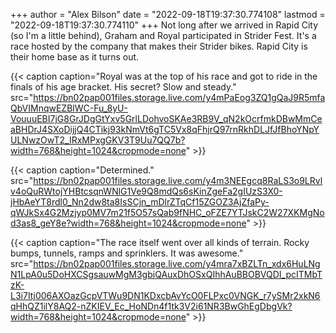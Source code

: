 +++
author = "Alex Bilson"
date = "2022-09-18T19:37:30.774108"
lastmod = "2022-09-18T19:37:30.774110"
+++
Not long after we arrived in Rapid City (so I'm a little behind), Graham and Royal participated in Strider Fest. It's a race hosted by the company that makes their Strider bikes. Rapid City is their home base as it turns out.

{{< caption caption="Royal was at the top of his race and got to ride in the finals of his age bracket. His secret? Slow and steady." src="https://bn02pap001files.storage.live.com/y4mPaEog3ZQ1gQaJ9R5mfaQbVIMnqwEZBlWC-Fu_8yU-VouuuEBI7jG8GrJDgGtYxv5GrlLDohvoSKAe3RB9V_qN2kOcrfmkDBwMmCeaBHDrJ4SXoDijjQ4CTikj93kNmVt6gTC5Vx8qFhjrQ97rnRkhDLJfJfBhoYNpYULNwzOwT2_IRxMPxgGKV3T9Uu7QQ7b?width=768&height=1024&cropmode=none" >}}

{{< caption caption="Determined." src="https://bn02pap001files.storage.live.com/y4m3NEEgcq8RaLS3o9LRvlv4oQuRWtojYHBtcsqnWNlG1Ve9Q8mdQs6sKinZgeFa2gIUzS3X0-jHbAeYT8rdl0_Nn2dw8ta8IsSCjn_mDlrZTqCf15ZGOZ3AjZfaPy-qWJkSx4G2Mzjyp0MV7m21f5O57sQab9fNHC_oFZE7YTJskC2W27XKMgNod3as8_geY8e?width=768&height=1024&cropmode=none" >}}

{{< caption caption="The race itself went over all kinds of terrain. Rocky bumps, tunnels, ramps and sprinklers. It was awesome." src="https://bn02pap001files.storage.live.com/y4mra7xBZLTn_xdx6HuLNgN1LpA0u5DoHXCSgsauwMgM3gbiQAuxDhOSxQIhhAuBBOBVQDI_pcITMbTzK-L3i7Itj006AXOazGcpVTWu9DN1KDxcbAvYcO0FLPxc0VNGK_r7ySMr2xkN6qHhQZ1ilY8AQ2-nZKIEV_Ec_HoNDn4f1tk3V2i61NR3BwGhEgDbgVk?width=768&height=1024&cropmode=none" >}}